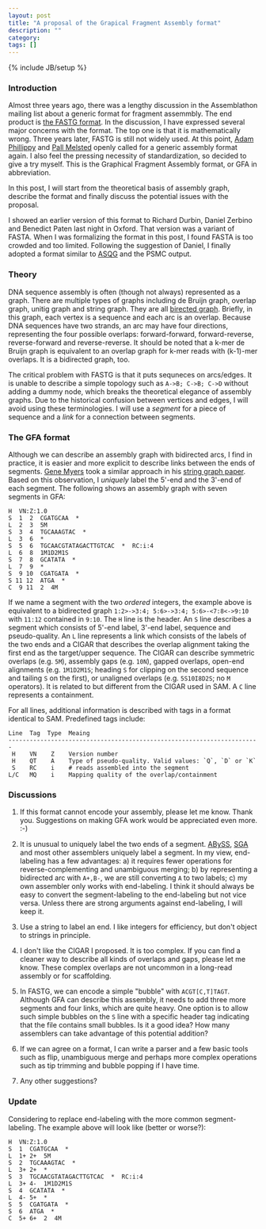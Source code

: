 ```yaml
---
layout: post
title: "A proposal of the Grapical Fragment Assembly format"
description: ""
category:
tags: []
---
```

{% include JB/setup %}

### Introduction

Almost three years ago, there was a lengthy discussion in the Assemblathon
mailing list about a generic format for fragment assemmbly. The end product is
[the FASTG format][fastg]. In the discussion, I have expressed several major
concerns with the format. The top one is that it is mathematically wrong. Three
years later, FASTG is still not widely used. At this point, [Adam
Phillippy][adamtalk] and [Pall Melsted][pmelsted] openly called for a generic
assembly format again. I also feel the pressing necessity of standardization, so
decided to give a try myself. This is the Graphical Fragment Assembly format, or
GFA in abbreviation.

In this post, I will start from the theoretical basis of assembly graph,
describe the format and finally discuss the potential issues with the proposal.

I showed an earlier version of this format to Richard Durbin, Daniel Zerbino and
Benedict Paten last night in Oxford. That version was a variant of FASTA. When I
was formalizing the format in this post, I found FASTA is too crowded and too
limited. Following the suggestion of Daniel, I finally adopted a format similar
to [ASQG][asqg] and the PSMC output.

### Theory

DNA sequence assembly is often (though not always) represented as a graph.
There are multiple types of graphs including de Bruijn graph, overlap graph,
unitig graph and string graph. They are all [birected graph][bigraph]. Briefly,
in this graph, each vertex is a sequence and each arc is an overlap. Because
DNA sequences have two strands, an arc may have four directions, representing
the four possible overlaps: forward-forward, forward-reverse, reverse-forward
and reverse-reverse. It should be noted that a k-mer de Bruijn graph is
equivalent to an overlap graph for k-mer reads with (k-1)-mer overlaps.
It is a bidirected graph, too.

The critical problem with FASTG is that it puts sequneces on arcs/edges. It is
unable to describe a simple topology such as `A->B; C->B; C->D` without adding a
dummy node, which breaks the theoretical elegance of assembly graphs. Due to the
historical confusion between vertices and edges, I will avoid using these
terminologies. I will use a *segment* for a piece of sequence and a *link* for a
connection between segments.

### The GFA format

Although we can describe an assembly graph with bidirected arcs, I find in
practice, it is easier and more explicit to describe links between the ends of
segments. [Gene Myers][gmyers] took a similar approach in his [string graph
paper][stringg]. Based on this observation, I *uniquely* label the 5'-end and
the 3'-end of each segment. The following shows an assembly graph with seven
segments in GFA:

    H  VN:Z:1.0
    S  1  2  CGATGCAA  *
    L  2  3  5M
    S  3  4  TGCAAAGTAC  *
    L  3  6  *
    S  5  6  TGCAACGTATAGACTTGTCAC  *  RC:i:4
    L  6  8  1M1D2M1S
    S  7  8  GCATATA  *
    L  7  9  *
    S  9 10  CGATGATA  *
    S 11 12  ATGA  *
    C  9 11  2  4M

If we name a segment with the two *ordered* integers, the example above is
equivalent to a bidirected graph `1:2>->3:4; 5:6>->3:4; 5:6>-<7:8<->9:10` with
`11:12` contained in `9:10`. The `H` line is the header. An `S` line describes a
segment which consists of 5'-end label, 3'-end label, sequence and
pseudo-quality. An `L` line represents a link which consists of the labels of
the two ends and a CIGAR that describes the overlap alignment taking the first
end as the target/upper sequence. The CIGAR can describe symmetric overlaps
(e.g. `5M`), assembly gaps (e.g. `10N`), gapped overlaps, open-end alignments
(e.g. `1M1D2M1S`; heading `S` for clipping on the second sequence and tailing
`S` on the first), or unaligned overlaps (e.g. `5S10I8D2S`; no `M` operators).
It is related to but different from the CIGAR used in SAM. A `C` line represents
a containment.

For all lines, additional information is described with tags in a format
identical to SAM. Predefined tags include:

    Line  Tag  Type  Meaing
    -----------------------------------------------------------------------
     H    VN    Z    Version number
     H    QT    A    Type of pseudo-quality. Valid values: `Q`, `D` or `K`
     S    RC    i    # reads assembled into the segment
    L/C   MQ    i    Mapping quality of the overlap/containment

### Discussions

1. If this format cannot encode your assembly, please let me know. Thank you.
Suggestions on making GFA work would be appreciated even more. :-)

2. It is unusual to uniquely label the two ends of a segment. [ABySS][abyss], [SGA][sga] and
most other assemblers uniquely label a segment. In my view, end-labeling has a
few advantages: a) it requires fewer operations for reverse-complementing and
unambiguous merging; b) by representing a bidirected arc with `A+,B-`, we are
still converting `A` to two labels; c) my own assembler only works with
end-labeling. I think it should always be easy to convert the segment-labeling
to the end-labeling but not vice versa. Unless there are strong arguments
against end-labeling, I will keep it.

3. Use a string to label an end. I like integers for efficiency, but don't
object to strings in principle.

4. I don't like the CIGAR I proposed. It is too complex. If you can find a
cleaner way to describe all kinds of overlaps and gaps, please let me know.
These complex overlaps are not uncommon in a long-read assembly or for
scaffolding.

5. In FASTG, we can encode a simple "bubble" with `ACGT[C,T]TAGT`. Although GFA
can describe this assembly, it needs to add three more segments and four links,
which are quite heavy. One option is to allow such simple bubbles on the `S`
line with a specific header tag indicating that the file contains small bubbles.
Is it a good idea? How many assemblers can take advantage of this potential
addition?

6. If we can agree on a format, I can write a parser and a few basic tools such
as flip, unambiguous merge and perhaps more complex operations such as tip
trimming and bubble popping if I have time.

7. Any other suggestions?

### Update

Considering to replace end-labeling with the more common segment-labeling. The
example above will look like (better or worse?):

    H  VN:Z:1.0
    S  1  CGATGCAA  *
    L  1+ 2+  5M
    S  2  TGCAAAGTAC  *
    L  3+ 2+  *
    S  3  TGCAACGTATAGACTTGTCAC  *  RC:i:4
    L  3+ 4-  1M1D2M1S
    S  4  GCATATA  *
    L  4- 5+  *
    S  5  CGATGATA  *
    S  6  ATGA  *
    C  5+ 6+  2  4M

[fastg]: http://fastg.sourceforge.net
[adamtalk]: http://www.iscb.org/ismb-mm/media-ismb2014/talks
[pmelsted]: http://pmelsted.wordpress.com/2014/07/17/dear-assemblers-we-need-to-talk-together/
[bigraph]: http://en.wikipedia.org/wiki/Bidirected_graph
[asqg]: https://github.com/jts/sga/wiki/ASQG-Format
[stringg]: http://bioinformatics.oxfordjournals.org/content/21/suppl_2/ii79.abstract
[gmyers]: http://en.wikipedia.org/wiki/Eugene_Myers
[abyss]: http://www.bcgsc.ca/platform/bioinfo/software/abyss
[sga]: https://github.com/jts/sga
